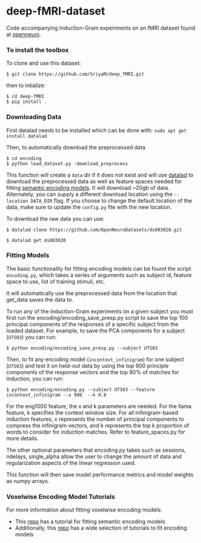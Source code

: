 # deep-fMRI-dataset
Code accompanying Induction-Gram experiments on an fMRI dataset found at [openneuro](https://openneuro.org/datasets/ds003020).

### To install the toolbox

To clone and use this dataset:
```
$ git clone https://github.com/SriyaM/deep_fMRI.git
```
then to intialize:
``` 
$ cd deep-fMRI
$ pip install .
```

### Downloading Data

First datalad needs to be installed which can be done with:
`sudo apt get install datalad`

Then, to automatically download the preprocessed data
```
$ cd encoding
$ python load_dataset.py -download_preprocess
```

This function will create a `data` dir if it does not exist and will use [datalad](https://github.com/datalad/datalad) to download the preprocessed data as well as feature spaces needed for fitting [semantic encoding models](https://www.nature.com/articles/nature17637). It will download ~20gb of data. Alternately, you can supply a different download location using the `--location DATA_DIR` flag. If you choose to change the default location of the data, make sure to update the `config.py` file with the new location.

To download the raw data you can use:

```
$ datalad clone https://github.com/OpenNeuroDatasets/ds003020.git

$ datalad get ds003020
```

### Fitting Models

The basic functionality for fitting encoding models can be found the script `encoding.py`, which takes a series of arguments such as subject id, feature space to use, list of training stimuli, etc. 

It will automatically use the preprocessed data from the location that get_data saves the data to. 

To run any of the Induction-Gram experiments on a given subject you must first run the encoding/encoding_save_presp.py script to save the top 100 principal components of the responses of a specific subject from the loaded dataset. For example, to save the PCA components for a subject (`UTS03`) you can run:

```
$ python encoding/encoding_save_presp.py --subject UTS03
```

Then, to fit any encoding model (`incontext_infinigram`) for one subject (`UTS03`) and test it on held-out data by using the top 900 principle components of the response vectors and the top 80% of matches for induction, you can run:

```
$ python encoding/encoding.py --subject UTS03 --feature incontext_infinigram --x 900  --k 0.8
```
For the eng1000 feature, the x and k parameters are needed. For the llama feature, k specifies the context window size. For all infinigram-based induction features, x represents the number of principal components to compress the infinigram vectors, and k represents the top k proportion of words to consider for induction matches. Refer to feature_spaces.py for more details.

The other optional parameters that encoding.py takes such as sessions, ndelays, single_alpha allow the user to change the amount of data and regularization aspects of the linear regression used. 

This function will then save model performance metrics and model weights as numpy arrays.

### Voxelwise Encoding Model Tutorials

For more information about fitting voxelwise encoding models:
- This [repo](https://github.com/HuthLab/speechmodeltutorial) has a tutorial for fitting semantic encoding models
- Additionally, this [repo](https://github.com/gallantlab/voxelwise_tutorials) has a wide selection of tutorials to fit encoding models
